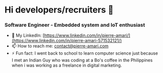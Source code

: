 # Hi developers/recruiters 👋

### Software Engineer - Embedded system and IoT enthusiast

- 🚀 My LinkedIn: [https://www.linkedin.com/in/pierre-amari/](https://www.linkedin.com/in/pierre-amari-571532121/)
- 📫 How to reach me: contact@pierre-amari.com
- ⚡ Fun fact: I went back to school to learn computer science just because I met an Indian Guy who was coding at a Bo's coffee in the Philippines when i was working as a freelance in digital marketing.

